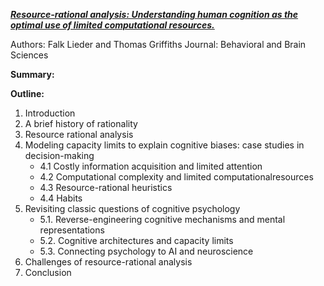 [_**Resource-rational analysis: Understanding human cognition as the optimal use of limited computational resources.**_](https://cocosci.princeton.edu/papers/lieder_resource.pdf)

Authors: Falk Lieder and Thomas Griffiths 
Journal: Behavioral and Brain Sciences

**Summary:**

**Outline:**

1. Introduction
2. A brief history of rationality
3. Resource rational analysis
4. Modeling capacity limits to explain cognitive biases: case studies in decision-making
	- 4.1 Costly information acquisition and limited attention
	- 4.2 Computational complexity and limited computationalresources
	- 4.3 Resource-rational heuristics
	- 4.4 Habits
5. Revisiting classic questions of cognitive psychology	
	- 5.1. Reverse-engineering cognitive mechanisms and mental representations
	- 5.2. Cognitive architectures and capacity limits
	- 5.3. Connecting psychology to AI and neuroscience
6. Challenges of resource-rational analysis
7. Conclusion
